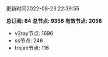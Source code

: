 更新时间2022-08-23 22:39:55

**总订阅: 64**
**总节点: 9356**
**有效节点: 2058**
- v2ray节点: 1696
- ss节点: 246
- trojan节点: 116
